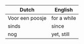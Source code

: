 | Dutch           | English     |
|-----------------|-------------|
| Voor een poosje | for a while |
| sinds           | since       |
| nog             | yet, still  |